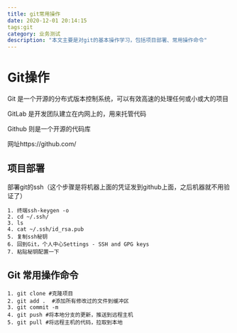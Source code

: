 ```yaml
---
title: git常用操作
date: 2020-12-01 20:14:15
tags:git
category: 业务测试
description: "本文主要是对git的基本操作学习，包括项目部署、常用操作命令"
---
```

# Git操作

Git 是一个开源的分布式版本控制系统，可以有效高速的处理任何或小或大的项目

GitLab 是开发团队建立在内网上的，用来托管代码

Github 则是一个开源的代码库

网址https://github.com/

## 项目部署

部署git的ssh（这个步骤是将机器上面的凭证发到github上面，之后机器就不用验证了）

```
1. 终端ssh-keygen -o
2. cd ~/.ssh/
3. ls
4. cat ~/.ssh/id_rsa.pub
5. 复制ssh秘钥
6. 回到Git，个人中心Settings - SSH and GPG keys
7. 粘贴秘钥配置一下
```
## Git 常用操作命令

```
1. git clone #克隆项目
2. git add .  #添加所有修改过的文件到缓冲区
3. git commit -m
4. git push #将本地分支的更新，推送到远程主机
5. git pull #将远程主机的代码，拉取到本地




```
